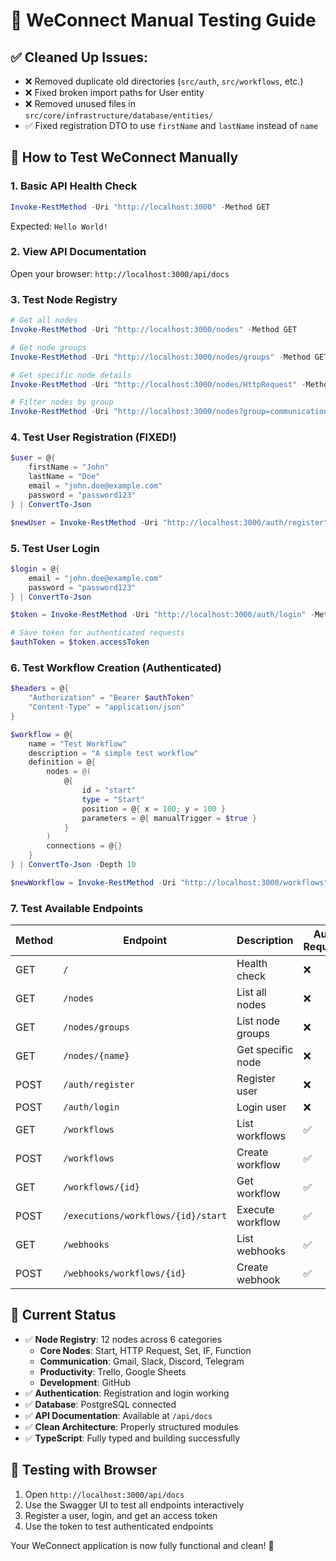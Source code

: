 # 🧪 WeConnect Manual Testing Guide

## ✅ **Cleaned Up Issues:**
- ❌ Removed duplicate old directories (`src/auth`, `src/workflows`, etc.)
- ❌ Fixed broken import paths for User entity
- ❌ Removed unused files in `src/core/infrastructure/database/entities/`
- ✅ Fixed registration DTO to use `firstName` and `lastName` instead of `name`

## 🚀 **How to Test WeConnect Manually**

### **1. Basic API Health Check**
```powershell
Invoke-RestMethod -Uri "http://localhost:3000" -Method GET
```
Expected: `Hello World!`

### **2. View API Documentation**
Open your browser: `http://localhost:3000/api/docs`

### **3. Test Node Registry**
```powershell
# Get all nodes
Invoke-RestMethod -Uri "http://localhost:3000/nodes" -Method GET

# Get node groups  
Invoke-RestMethod -Uri "http://localhost:3000/nodes/groups" -Method GET

# Get specific node details
Invoke-RestMethod -Uri "http://localhost:3000/nodes/HttpRequest" -Method GET

# Filter nodes by group
Invoke-RestMethod -Uri "http://localhost:3000/nodes?group=communication" -Method GET
```

### **4. Test User Registration (FIXED!)**
```powershell
$user = @{ 
    firstName = "John"
    lastName = "Doe" 
    email = "john.doe@example.com"
    password = "password123" 
} | ConvertTo-Json

$newUser = Invoke-RestMethod -Uri "http://localhost:3000/auth/register" -Method POST -Body $user -ContentType "application/json"
```

### **5. Test User Login**
```powershell
$login = @{ 
    email = "john.doe@example.com"
    password = "password123" 
} | ConvertTo-Json

$token = Invoke-RestMethod -Uri "http://localhost:3000/auth/login" -Method POST -Body $login -ContentType "application/json"

# Save token for authenticated requests
$authToken = $token.accessToken
```

### **6. Test Workflow Creation (Authenticated)**
```powershell
$headers = @{ 
    "Authorization" = "Bearer $authToken"
    "Content-Type" = "application/json" 
}

$workflow = @{
    name = "Test Workflow"
    description = "A simple test workflow"
    definition = @{
        nodes = @(
            @{
                id = "start"
                type = "Start"
                position = @{ x = 100; y = 100 }
                parameters = @{ manualTrigger = $true }
            }
        )
        connections = @{}
    }
} | ConvertTo-Json -Depth 10

$newWorkflow = Invoke-RestMethod -Uri "http://localhost:3000/workflows" -Method POST -Body $workflow -Headers $headers
```

### **7. Test Available Endpoints**

| Method | Endpoint | Description | Auth Required |
|--------|----------|-------------|---------------|
| GET | `/` | Health check | ❌ |
| GET | `/nodes` | List all nodes | ❌ |
| GET | `/nodes/groups` | List node groups | ❌ |
| GET | `/nodes/{name}` | Get specific node | ❌ |
| POST | `/auth/register` | Register user | ❌ |
| POST | `/auth/login` | Login user | ❌ |
| GET | `/workflows` | List workflows | ✅ |
| POST | `/workflows` | Create workflow | ✅ |
| GET | `/workflows/{id}` | Get workflow | ✅ |
| POST | `/executions/workflows/{id}/start` | Execute workflow | ✅ |
| GET | `/webhooks` | List webhooks | ✅ |
| POST | `/webhooks/workflows/{id}` | Create webhook | ✅ |

## 🎯 **Current Status**
- ✅ **Node Registry**: 12 nodes across 6 categories
  - **Core Nodes**: Start, HTTP Request, Set, IF, Function
  - **Communication**: Gmail, Slack, Discord, Telegram
  - **Productivity**: Trello, Google Sheets
  - **Development**: GitHub
- ✅ **Authentication**: Registration and login working
- ✅ **Database**: PostgreSQL connected
- ✅ **API Documentation**: Available at `/api/docs`
- ✅ **Clean Architecture**: Properly structured modules
- ✅ **TypeScript**: Fully typed and building successfully

## 🧪 **Testing with Browser**
1. Open `http://localhost:3000/api/docs`
2. Use the Swagger UI to test all endpoints interactively
3. Register a user, login, and get an access token
4. Use the token to test authenticated endpoints

Your WeConnect application is now fully functional and clean! 🎉
